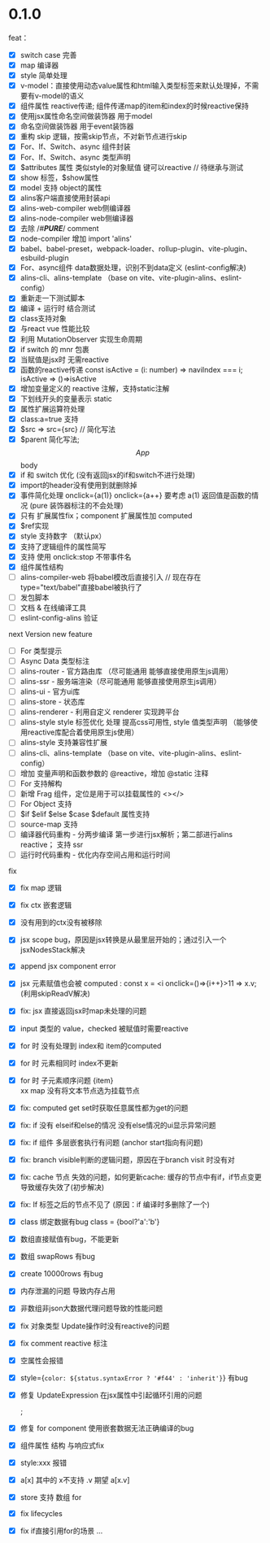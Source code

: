 <!--
 * @Author: chenzhongsheng
 * @Date: 2022-11-05 12:19:34
 * @Description: Coding something
 * @LastEditors: Please set LastEditors
 * @LastEditTime: 2023-08-28 09:51:21
-->

# 0.1.0

feat：

- [x] switch case 完善
- [x] map 编译器
- [x] style 简单处理
- [x] v-model：直接使用动态value属性和html输入类型标签来默认处理掉，不需要有v-model的语义
- [x] 组件属性 reactive传递; 组件传递map的item和index的时候reactive保持
- [x] 使用jsx属性命名空间做装饰器 用于model
- [x] 命名空间做装饰器 用于event装饰器
- [x] 重构 skip 逻辑，按需skip节点，不对新节点进行skip
- [x] For、If、Switch、async 组件封装
- [x] For、If、Switch、async 类型声明
- [x] $attributes 属性 类似style的对象赋值 键可以reactive // 待继承与测试
- [x] show 标签，$show属性
- [x] model 支持 object的属性
- [x] alins客户端直接使用封装api
- [x] alins-web-compiler web侧编译器
- [x] alins-node-compiler web侧编译器
- [x] 去除 /*#__PURE__*/ comment
- [x] node-compiler 增加 import 'alins'
- [x] babel、babel-preset，webpack-loader、rollup-plugin、vite-plugin、esbuild-plugin
- [x] For、async组件 data数据处理，识别不到data定义 (eslint-config解决)
- [x] alins-cli、alins-template （base on vite、vite-plugin-alins、eslint-config）
- [x] 重新走一下测试脚本
- [x] 编译 + 运行时 结合测试
- [x] class支持对象
- [x] 与react vue 性能比较
- [x] 利用 MutationObserver 实现生命周期
- [x] if switch 的 mnr 包裹
- [x] 当赋值是jsx时 无需reactive
- [x] 函数的reactive传递 const isActive = (i: number) => naviIndex === i; isActive => ()=>isActive
- [x] 增加变量定义的 reactive 注解，支持static注解
- [x] 下划线开头的变量表示 static
- [x] 属性扩展运算符处理
- [x] class:a=true 支持
- [x] $src => src={src} // 简化写法
- [x] $parent 简化写法; $$App $$body
- [x] if 和 switch 优化 (没有返回jsx的if和switch不进行处理)
- [x] import的header没有使用到就删除掉
- [x] 事件简化处理 onclick={a(1)} onclick={a++} 要考虑 a(1) 返回值是函数的情况 (pure 装饰器标注的不会处理)
- [x] 只有 扩展属性fix；component 扩展属性加 computed
- [x] $ref实现
- [x] style 支持数字 （默认px）
- [x] 支持了逻辑组件的属性简写 
- [x] 支持 使用 onclick:stop 不带事件名
- [x] 组件属性结构
- [ ] alins-compiler-web 将babel模改后直接引入 // 现在存在type="text/babel"直接babel被执行了
- [ ] 发包脚本
- [ ] 文档 & 在线编译工具
- [ ] eslint-config-alins 验证

next Version new feature

- [ ] For 类型提示
- [ ] Async Data 类型标注
- [ ] alins-router - 官方路由库 （尽可能通用 能够直接使用原生js调用）
- [ ] alins-ssr - 服务端渲染（尽可能通用 能够直接使用原生js调用）
- [ ] alins-ui - 官方ui库
- [ ] alins-store - 状态库
- [ ] alins-renderer - 利用自定义 renderer 实现跨平台
- [ ] alins-style style 标签优化 处理 提高css可用性, style 值类型声明 （能够使用reactive库配合着使用原生js使用）
- [ ] alins-style 支持兼容性扩展
- [ ] alins-cli、alins-template （base on vite、vite-plugin-alins、eslint-config）
- [ ] 增加 变量声明和函数参数的 @reactive，增加 @static 注释
- [ ] For 支持解构
- [ ] 新增 Frag 组件，定位是用于可以挂载属性的 <></>
- [ ] For Object 支持
- [ ] $if $elif $else $case $default 属性支持
- [ ] source-map 支持
- [ ] 编译器代码重构 - 分两步编译 第一步进行jsx解析；第二部进行alins reactive； 支持 ssr
- [ ] 运行时代码重构 - 优化内存空间占用和运行时间

fix

- [x] fix map 逻辑
- [x] fix ctx 嵌套逻辑
- [x] 没有用到的ctx没有被移除
- [x] jsx scope bug，原因是jsx转换是从最里层开始的；通过引入一个jsxNodesStack解决
- [x] append jsx component error
- [x] jsx 元素赋值也会被 computed : const x = <i onclick=()=>{i++}>11</i> => x.v; (利用skipReadV解决)
- [x] fix: jsx 直接返回jsx时map未处理的问题
- [x] input 类型的 value，checked 被赋值时需要reactive
- [x] for 时 没有处理到 index和 item的computed
- [x] for 时 元素相同时 index不更新
- [x] for 时 子元素顺序问题 <for><span>{item}</span><br/>xx</for> map 没有将文本节点选为挂载节点
- [x] fix: computed get set时获取任意属性都为get的问题
- [x] fix: if 没有 elseif和else的情况 没有else情况的ui显示异常问题
- [x] fix: if 组件 多层嵌套执行有问题 (anchor start指向有问题)
- [x] fix: branch visible判断的逻辑问题，原因在于branch visit 时没有对
- [x] fix: cache 节点 失效的问题，如何更新cache: 缓存的节点中有if，if节点变更导致缓存失效了(初步解决)
- [x] fix: If 标签之后的节点不见了 (原因：if 编译时多删除了一个)
- [x] class 绑定数据有bug class = {bool?'a':'b'}
- [x] 数组直接赋值有bug，不能更新
- [x] 数组 swapRows 有bug
- [x] create 10000rows 有bug
- [x] 内存泄漏的问题 导致内存占用
- [x] 非数组非json大数据代理问题导致的性能问题 
- [x] fix 对象类型 Update操作时没有reactive的问题
- [x] fix comment reactive 标注
- [x] 空属性会报错
- [x] style={`color: ${status.syntaxError ? '#f44' : 'inherit'}`} 有bug
- [x] 修复 UpdateExpression 在jsx属性中引起循环引用的问题  <div  a={a++}></div>;
- [x] 修复 for component 使用嵌套数据无法正确编译的bug 
- [x] 组件属性 结构 与响应式fix
- [x] style:xxx 报错
- [x] a[x] 其中的 x不支持 .v 期望 a[x.v]
- [x] store 支持 数组 for
- [x] fix lifecycles
- [x] fix if直接引用for的场景 <If><For>...</For></If>







<!-- ## TodoList

- [ ] comp.for(Comp)((item, index)=>[prop({...item})]) // ts 报错
- [ ] comp.for(Comp)((item, index)=>[prop({item})]) // 当item是一个object时不支持
- [ ] IReactWrap 作为默认 ts 类型
- [ ] .box-back,.box-close, ['&:hover'] 没有两个都分配到
- [ ] IReactWrap 类型推倒
- [ ] right: $`${() => isMin.value ? 0 : 500}`, 不支持
- [ ] div 方法 参数传 dom元素会报错
- [x] 修复 comp.for 必须要带参数的bug
- [x] fix: .show(() => list.length > 0) (webos input-item 中)
        div.show(Hint.enabled)(
            style.color('#777').marginTop(5),
            span.show(() => !!Hint.text.value)(text($`Hint: ${Hint.text}`)),
            div(
                span.show(() => Hint.list.length > 0)('options:'),
                span.for(Hint.list)(item => [
                    style.marginRight(20),
                    text(item)
                ])
            )
        ),
- [x] feat: list = [] 之后内存没有被回收
- [x] fix: 顺序问题 div(a('web-os'), ' made by ', a('theajack'))


- [x] fix: 
        const result = !!name ? (info.filter(item => item.commandName === name) || []) : info;
        div.for(result) 会引起报错


feat: emment 使用函数或特殊标记控制 默认字符串和数字 使用 text逻辑
feat: css 动画 规则

feat: for 大列表性能优化 考虑使用memo + shallowProxy

feat: 原子样式 组合样式 扩充
feat: 状态管理
feat: 路由
feat: ui组件
feat: comment and jsbox 英文版本 -->